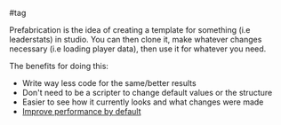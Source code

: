 #tag

Prefabrication is the idea of creating a template for something (i.e leaderstats) in studio. You can then clone it, make whatever changes necessary (i.e loading player data), then use it for whatever you need.

The benefits for doing this:
- Write way less code for the same/better results
- Don't need to be a scripter to change default values or the structure
- Easier to see how it currently looks and what changes were made
- [Improve performance by default](<https://devforum.roblox.com/t/psa-dont-use-instancenew-with-parent-argument/30296>)
